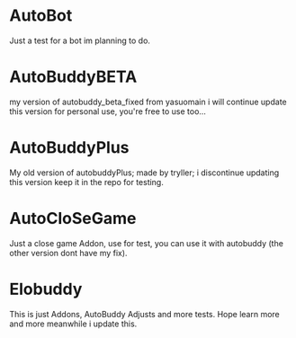 
# AutoBot

 Just a test for a bot im planning to do.

# AutoBuddyBETA 

 my version of autobuddy_beta_fixed  from yasuomain  i will continue update this version for personal use,  you're free to use too...

# AutoBuddyPlus 
  
  My old version of autobuddyPlus; made by tryller; i discontinue updating this version keep it in the repo for testing.
  
# AutoCloSeGame 

  Just a close game Addon, use for test, you can use it with autobuddy (the other version dont have my fix).

# Elobuddy 

 This is just Addons, AutoBuddy Adjusts and more tests. Hope learn more and more meanwhile i update this.

